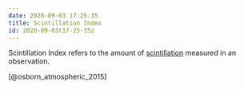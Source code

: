 ```yaml
---
date: 2020-09-03 17:25:35
title: Scintillation Index
id: 2020-09-03t17-25-35z
---
```


Scintillation Index refers to the amount of
[scintillation](./2020-09-03t17-13-39z.md) measured in an observation.

[@osborn_atmospheric_2015]
